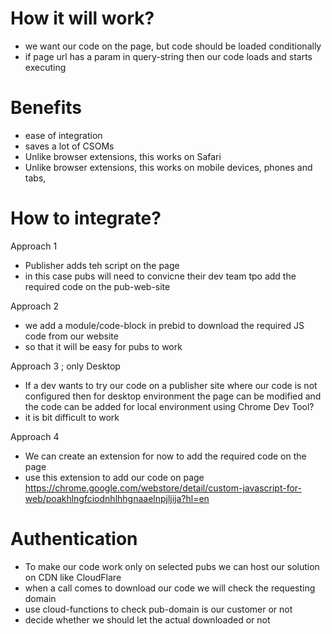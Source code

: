 
How it will work?
=================
- we want our code on the page, but code should be loaded conditionally 
- if page url has a param in query-string then our code loads and starts executing


Benefits
=================
- ease of integration
- saves a lot of CSOMs
- Unlike browser extensions, this works on Safari
- Unlike browser extensions, this works on mobile devices, phones and tabs, 


How to integrate?
=================

Approach 1
- Publisher adds teh script on the page
- in this case pubs will need to convicne their dev team tpo add the required code on the pub-web-site


Approach 2
- we add a module/code-block in prebid to download the required JS code from our website
- so that it will be easy for pubs to work

Approach 3 ; only Desktop
- If a dev wants to try our code on a publisher site where our code is not configured then for desktop environment the page can be modified and the code can be added for local environment using Chrome Dev Tool?
- it is bit difficult to work

Approach 4
- We can create an extension for now to add the required code on the page
- use this extension to add our code on page https://chrome.google.com/webstore/detail/custom-javascript-for-web/poakhlngfciodnhlhhgnaaelnpjljija?hl=en



Authentication
=================
- To make our code work only on selected pubs we can host our solution on CDN like CloudFlare
- when a call comes to download our code we will check the requesting domain
- use cloud-functions to check pub-domain is our customer or not
- decide whether we should let the actual downloaded or not